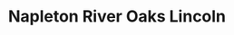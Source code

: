 ---
title: "Napleton River Oaks Lincoln"
url: /calumet-city/napleton-river-oaks-lincoln/
shop: car
---